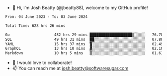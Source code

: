 - 👋 Hi, I’m Josh Beatty (@jbeatty88), welcome to my GitHub profile!

<!--START_SECTION:waka-->

```txt
From: 04 June 2023 - To: 03 June 2024

Total Time: 628 hrs 26 mins

Go                    482 hrs 29 mins ███████████████████▒░░░░░   76.78 %
SQL                   49 hrs 31 mins  ██░░░░░░░░░░░░░░░░░░░░░░░   07.88 %
YAML                  15 hrs 37 mins  ▓░░░░░░░░░░░░░░░░░░░░░░░░   02.49 %
GraphQL               13 hrs 10 mins  ▓░░░░░░░░░░░░░░░░░░░░░░░░   02.10 %
Markdown              10 hrs 5 mins   ▒░░░░░░░░░░░░░░░░░░░░░░░░   01.61 %
```

<!--END_SECTION:waka-->

- 💞️ I would love to collaborate!
- 📫 You can reach me at josh.beatty@softwaresugar.com

<!---
jbeatty88/jbeatty88 is a ✨ special ✨ repository because its `README.md` (this file) appears on your GitHub profile.
You can click the Preview link to take a look at your changes.
--->
